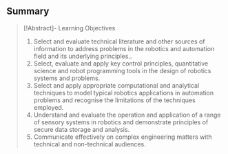 
## Summary 

> [!Abstract]- Learning Objectives
>
> 1. Select and evaluate technical literature and other sources of information to address problems in the robotics and automation field and its underlying principles..
> 2. Select, evaluate and apply key control principles, quantitative science and robot programming tools in the design of robotics systems and problems.
> 3. Select and apply appropriate computational and analytical techniques to model typical robotics applications in automation problems and recognise the limitations of the techniques employed.
> 4. Understand and evaluate the operation and application of a range of sensory systems in robotics and demonstrate principles of secure data storage and analysis.
> 5. Communicate effectively on complex engineering matters with technical and non-technical audiences.
> 


